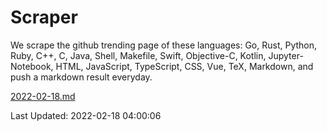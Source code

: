 # Scraper

We scrape the github trending page of these languages: Go, Rust, Python, Ruby, C++, C, Java, Shell, Makefile, Swift, Objective-C, Kotlin, Jupyter-Notebook, HTML, JavaScript, TypeScript, CSS, Vue, TeX, Markdown, and push a markdown result everyday.

[2022-02-18.md](https://github.com/yangwenmai/github-trending-backup/blob/master/2022-02-18.md)

Last Updated: 2022-02-18 04:00:06